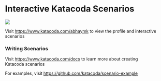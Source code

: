 # Interactive Katacoda Scenarios

[![](http://shields.katacoda.com/katacoda/abhaymk/count.svg)](https://www.katacoda.com/abhaymk "Get your profile on Katacoda.com")

Visit https://www.katacoda.com/abhaymk to view the profile and interactive scenarios

### Writing Scenarios
Visit https://www.katacoda.com/docs to learn more about creating Katacoda scenarios

For examples, visit https://github.com/katacoda/scenario-example
